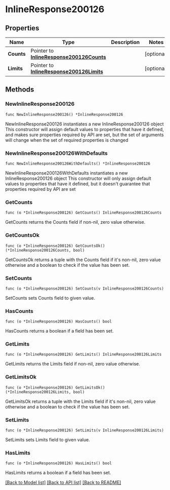 # InlineResponse200126

## Properties

Name | Type | Description | Notes
------------ | ------------- | ------------- | -------------
**Counts** | Pointer to [**InlineResponse200126Counts**](InlineResponse200126Counts.md) |  | [optional] 
**Limits** | Pointer to [**InlineResponse200126Limits**](InlineResponse200126Limits.md) |  | [optional] 

## Methods

### NewInlineResponse200126

`func NewInlineResponse200126() *InlineResponse200126`

NewInlineResponse200126 instantiates a new InlineResponse200126 object
This constructor will assign default values to properties that have it defined,
and makes sure properties required by API are set, but the set of arguments
will change when the set of required properties is changed

### NewInlineResponse200126WithDefaults

`func NewInlineResponse200126WithDefaults() *InlineResponse200126`

NewInlineResponse200126WithDefaults instantiates a new InlineResponse200126 object
This constructor will only assign default values to properties that have it defined,
but it doesn't guarantee that properties required by API are set

### GetCounts

`func (o *InlineResponse200126) GetCounts() InlineResponse200126Counts`

GetCounts returns the Counts field if non-nil, zero value otherwise.

### GetCountsOk

`func (o *InlineResponse200126) GetCountsOk() (*InlineResponse200126Counts, bool)`

GetCountsOk returns a tuple with the Counts field if it's non-nil, zero value otherwise
and a boolean to check if the value has been set.

### SetCounts

`func (o *InlineResponse200126) SetCounts(v InlineResponse200126Counts)`

SetCounts sets Counts field to given value.

### HasCounts

`func (o *InlineResponse200126) HasCounts() bool`

HasCounts returns a boolean if a field has been set.

### GetLimits

`func (o *InlineResponse200126) GetLimits() InlineResponse200126Limits`

GetLimits returns the Limits field if non-nil, zero value otherwise.

### GetLimitsOk

`func (o *InlineResponse200126) GetLimitsOk() (*InlineResponse200126Limits, bool)`

GetLimitsOk returns a tuple with the Limits field if it's non-nil, zero value otherwise
and a boolean to check if the value has been set.

### SetLimits

`func (o *InlineResponse200126) SetLimits(v InlineResponse200126Limits)`

SetLimits sets Limits field to given value.

### HasLimits

`func (o *InlineResponse200126) HasLimits() bool`

HasLimits returns a boolean if a field has been set.


[[Back to Model list]](../README.md#documentation-for-models) [[Back to API list]](../README.md#documentation-for-api-endpoints) [[Back to README]](../README.md)


